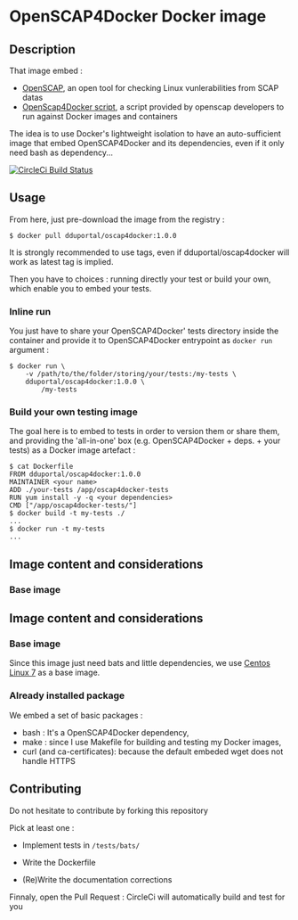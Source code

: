 # OpenSCAP4Docker Docker image

## Description

That image embed :
* [OpenSCAP](http://www.open-scap.org/page/Main_Page), an open tool for checking Linux vunlerabilities from SCAP datas
* [OpenScap4Docker script](https://github.com/OpenSCAP/container-compliance), a script provided by openscap developers to run against Docker images and containers

The idea is to use Docker's lightweight isolation to have an auto-sufficient image that embed OpenSCAP4Docker and its dependencies, even if it only need bash as dependency...

[![CircleCi Build Status](https://circleci.com/gh/dduportal-dockerfiles/oscap4docker.svg?&style=shield)](https://circleci.com/gh/dduportal-dockerfiles/oscap4docker)

## Usage

From here, just pre-download the image from the registry :

```
$ docker pull dduportal/oscap4docker:1.0.0
```

It is strongly recommended to use tags, even if dduportal/oscap4docker will work as latest tag is implied.

Then you have to choices : running directly your test or build your own, which enable you to embed your tests.

### Inline run

You just have to share your OpenSCAP4Docker' tests directory inside the container and provide it to OpenSCAP4Docker entrypoint as ```docker run``` argument :

```
$ docker run \
	-v /path/to/the/folder/storing/your/tests:/my-tests \
	dduportal/oscap4docker:1.0.0 \
		/my-tests
```

### Build your own testing image

The goal here is to embed to tests in order to version them or share them, and providing the 'all-in-one' box (e.g. OpenSCAP4Docker + deps. + your tests) as a Docker image artefact :


```
$ cat Dockerfile
FROM dduportal/oscap4docker:1.0.0
MAINTAINER <your name>
ADD ./your-tests /app/oscap4docker-tests
RUN yum install -y -q <your dependencies>
CMD ["/app/oscap4docker-tests/"]
$ docker build -t my-tests ./
...
$ docker run -t my-tests
...
```

## Image content and considerations

### Base image

## Image content and considerations

### Base image

Since this image just need bats and little dependencies, we use [Centos Linux 7](https://registry.hub.docker.com/_/centos/) as a base image.

### Already installed package

We embed a set of basic packages :
* bash : It's a OpenSCAP4Docker dependency,
* make : since I use Makefile for building and testing my Docker images,
* curl (and ca-certificates): because the default embeded wget does not handle HTTPS 

## Contributing

Do not hesitate to contribute by forking this repository

Pick at least one :

* Implement tests in ```/tests/bats/```

* Write the Dockerfile

* (Re)Write the documentation corrections


Finnaly, open the Pull Request : CircleCi will automatically build and test for you
